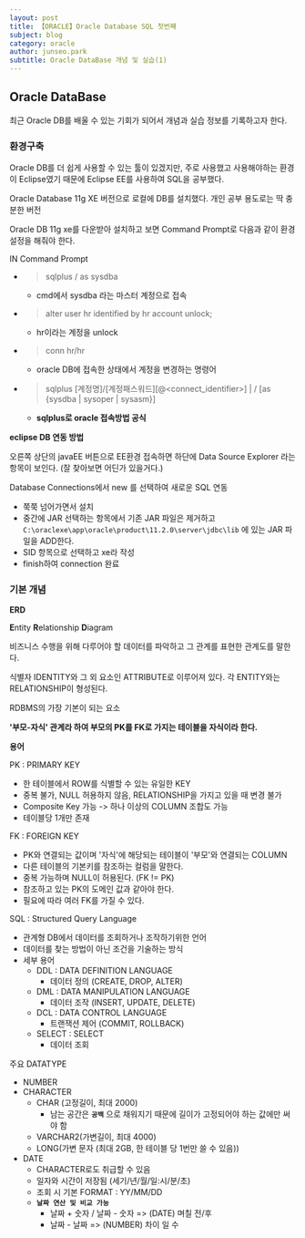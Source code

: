 ```yaml
---
layout: post
title: 【ORACLE】Oracle Database SQL 첫번째
subject: blog
category: oracle
author: junseo.park
subtitle: Oracle DataBase 개념 및 실습(1)
---
```


## Oracle DataBase

최근 Oracle DB를 배울 수 있는 기회가 되어서 개념과 실습 정보를 기록하고자 한다.


### 환경구축

Oracle DB를 더 쉽게 사용할 수 있는 툴이 있겠지만, 주로 사용했고 사용해야하는 환경이 Eclipse였기 때문에 Eclipse EE를 사용하여 SQL을 공부했다.

Oracle Database 11g XE 버전으로 로컬에 DB를 설치했다.
개인 공부 용도로는 딱 충분한 버전

Oracle DB 11g xe를 다운받아 설치하고 보면 Command Prompt로 다음과 같이 환경설정을 해줘야 한다.

IN Command Prompt
- > sqlplus / as sysdba
    - cmd에서 sysdba 라는 마스터 계정으로 접속

- > alter user hr identified by hr account unlock;
    - hr이라는 계정을 unlock

- > conn hr/hr
    - oracle DB에 접속한 상태에서 계정을 변경하는 명령어

- > sqlplus [계정명]/[계정패스워드][@<connect_identifier>] | / [as {sysdba | sysoper | sysasm}]
    - **sqlplus로 oracle 접속방법 공식**

**eclipse DB 연동 방법**

오른쪽 상단의 javaEE 버튼으로 EE환경 접속하면 하단에 Data Source Explorer 라는 항목이 보인다. (잘 찾아보면 어딘가 있을거다.)

Database Connections에서 new 를 선택하여 새로운 SQL 연동
- 쭉쭉 넘어가면서 설치
- 중간에 JAR 선택하는 항목에서 기존 JAR 파일은 제거하고 `C:\oraclexe\app\oracle\product\11.2.0\server\jdbc\lib`
  에 있는 JAR 파일을 ADD한다.
- SID 항목으로 선택하고 xe라 작성
- finish하여 connection 완료


### 기본 개념

**ERD**

**E**ntity **R**elationship **D**iagram

비즈니스 수행을 위해 다루어야 할 데이터를 파악하고 그 관계를 표현한 관계도를 말한다. 

식별자 IDENTITY와 그 외 요소인 ATTRIBUTE로 이루어져 있다.
각 ENTITY와는 RELATIONSHIP이 형성된다.

RDBMS의 가장 기본이 되는 요소

**'부모-자식' 관계라 하여 부모의 PK를 FK로 가지는 테이블을 자식이라 한다.**


**용어**

PK : PRIMARY KEY

- 한 테이블에서 ROW를 식별할 수 있는 유일한 KEY
- 중복 불가, NULL 허용하지 않음, RELATIONSHIP을 가지고 있을 때 변경 불가
- Composite Key 가능 -> 하나 이상의 COLUMN 조합도 가능
- 테이블당 1개만 존재

FK : FOREIGN KEY

- PK와 연결되는 값이며 '자식'에 해당되는 테이블이 '부모'와 연결되는 COLUMN
- 다른 테이블의 기본키를 참조하는 컬럼을 말한다.
- 중복 가능하며 NULL이 허용된다. (FK != PK)
- 참조하고 있는 PK의 도메인 값과 같아야 한다.
- 필요에 따라 여러 FK를 가질 수 있다.

SQL : Structured Query Language

- 관계형 DB에서 데이터를 조회하거나 조작하기위한 언어
- 데이터를 찾는 방법이 아닌 조건을 기술하는 방식
- 세부 용어
    - DDL : DATA DEFINITION LANGUAGE
        - 데이터 정의 (CREATE, DROP, ALTER)
    - DML : DATA MANIPULATION LANGUAGE
        - 데이터 조작 (INSERT, UPDATE, DELETE)
    - DCL : DATA CONTROL LANGUAGE
        - 트랜잭션 제어 (COMMIT, ROLLBACK)
    - SELECT : SELECT
        - 데이터 조회

주요 DATATYPE

- NUMBER
- CHARACTER
    - CHAR (고정길이, 최대 2000)
        - 남는 공간은 **`공백`** 으로 채워지기 때문에 길이가 고정되어야 하는 값에만 써야 함
    - VARCHAR2(가변길이, 최대 4000)
    - LONG(가변 문자 (최대 2GB, 한 테이블 당 1번만 쓸 수 있음))
- DATE
    - CHARACTER로도 취급할 수 있음
    - 일자와 시간이 저장됨 (세기/년/월/일:시/분/초)
    - 조회 시 기본 FORMAT : YY/MM/DD
    - **`날짜 연산 및 비교 가능`**
        - 날짜 + 숫자 / 날짜 - 숫자 => (DATE) 며칠 전/후
        - 날짜 - 날짜 => (NUMBER) 차이 일 수